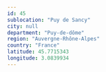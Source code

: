 ```yaml
---
id: 45
sublocation: "Puy de Sancy"
city: null
department: "Puy-de-dôme"
region: "Auvergne-Rhône-Alpes"
country: "France"
latitude: 45.7715343
longitude: 3.0839934
---
```

